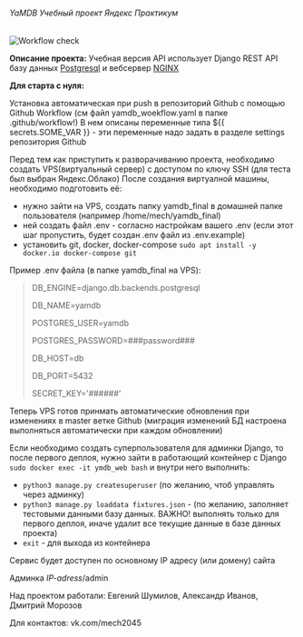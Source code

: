###### YaMDB Учебный проект Яндекс Практикум

![Workflow check](https://github.com/mechnotech/yamdb_final/workflows/YAMDB-final/badge.svg)

**Описание проекта:**
Учебная версия API
использует Django REST API
базу данных [Postgresql](https://www.postgresql.org) и вебсервер [NGINX](https://nginx.org)

**Для старта с нуля:**

Установка автоматическая при push в репозиторий Github с помощью Github Workflow (см файл yamdb_woekflow.yaml в папке .github/workflow!)
В нем описаны переменные типа ${{ secrets.SOME_VAR }} - эти переменные надо задать в разделе settings репозитория Github

Перед тем как приступить к разворачиванию проекта, необходимо создать VPS(виртуальный сервер) c доступом по ключу SSH (для теста был выбран Яндекс.Облако)
После создания виртуалной машины, необходимо подготовить её:
- нужно зайти на VPS, создать папку yamdb_final в домашней папке пользователя (например /home/mech/yamdb_final)
- ней создать файл .env - согласно настройкам вашего .env (если этот шаг пропустить, будет создан .env файл из .env.example)
- установить git, docker, docker-compose `sudo apt install -y docker.io docker-compose git`

Пример .env файла (в папке yamdb_final на VPS):

>DB_ENGINE=django.db.backends.postgresql
>
>DB_NAME=yamdb
>
>POSTGRES_USER=yamdb
>
>POSTGRES_PASSWORD=###password###
>
>DB_HOST=db
>
>DB_PORT=5432
>
>SECRET_KEY='######'

Теперь VPS готов принмать автоматические обновления при изменениях в master ветке Github (миграция изменений БД настроена выполняться автоматически при каждом обновлении)

Если необходимо создать суперпользователя для админки Django, то после первого деплоя, нужно зайти в работающий контейнер c Django `sudo docker exec -it ymdb_web bash`
и внутри него выполнить:

- `python3 manage.py createsuperuser` (по желанию, чтоб управлять через админку)
- `python3 manage.py loaddata fixtures.json` - (по желанию, заполняет тестовыми данными базу данных. ВАЖНО! выполнять только для первого деплоя, иначе удалит все текущие данные в базе данных проекта)
- `exit` - для выхода из контейнера

Сервис будет доступен по основному IP адресу (или домену) сайта

Админка _IP-adress_/admin

Над проектом работали: Евгений Шумилов, Александр Иванов, Дмитрий Морозов 
 
Для контактов: vk.com/mech2045  

